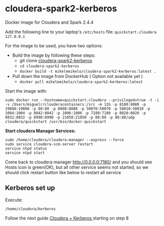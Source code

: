 # cloudera-spark2-kerberos
Docker image for Cloudera and Spark 2.4.4

Add the following line to your laptop's `/etc/hosts` file:
`quickstart.cloudera	127.0.0.1`

For the image to be used, you have two options:
* Build the image by following these steps:
  * git clone [cloudera-spark2-kerberos](https://github.com/mikelemikelo/cloudera-spark2-kerberos.git)
  * `cd cloudera-spark2-kerberos`
  * `docker build -t mikelemikelo/cloudera-spark2-kerberos:latest .`
* Pull down the image from DockerHub ( Option not available yet )
  * `docker pull mikelemikelo/cloudera-spark2-kerberos:latest`
  


Start the image with:

```
sudo docker run --hostname=quickstart.cloudera --privileged=true -t -i -v /Users/miguelr/clouderacontainers:/src -m 12G -p 8180:8080 -p 19888:19888 -p 80:80 -p 8888:8888 -p 50070:50070 -p 50010:50010 -p 1004:1004 -p 8042:8042 -p 1006:1006 -p 7180:7180 -p 8020:8020 -p 8032:8032 -p 8990:8990 -p 21050:21050 -p 88:88 -p 88:88/udp cloudera/quickstart /usr/bin/docker-quickstart
```


**Start cloudera Manager Services:**
```
sudo /home/cloudera/cloudera-manager --express --force
sudo service cloudera-scm-server restart
service ntpd status
service ntpd start
```

Come back to cloudera manager http://0.0.0.0:7180/  and you should see Hosts icon is green(OK), but all other service seems not started, so we should click restart button like below to restart all service



## Kerberos set up

Execute:

`/home/cloudera/kerberos`


Follow the next guide [Cloudera + Kerberos ](https://chrisyen8341.medium.com/simple-way-to-setup-hadoop-single-node-cluster-with-kerberos-enable-from-docker-1dc0d9803c08) starting on step 8 

